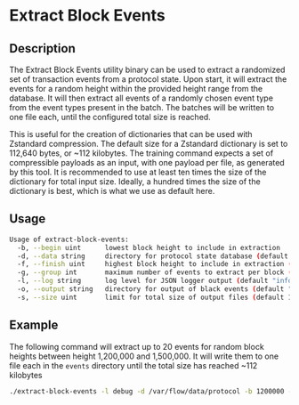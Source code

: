 # Extract Block Events

## Description

The Extract Block Events utility binary can be used to extract a randomized set of transaction events from a protocol state.
Upon start, it will extract the events for a random height within the provided height range from the database.
It will then extract all events of a randomly chosen event type from the event types present in the batch.
The batches will be written to one file each, until the configured total size is reached.

This is useful for the creation of dictionaries that can be used with Zstandard compression.
The default size for a Zstandard dictionary is set to 112,640 bytes, or ~112 kilobytes.
The training command expects a set of compressible payloads as an input, with one payload per file, as generated by this tool.
It is recommended to use at least ten times the size of the dictionary for total input size.
Ideally, a hundred times the size of the dictionary is best, which is what we use as default here.

## Usage

```sh
Usage of extract-block-events:
  -b, --begin uint      lowest block height to include in extraction
  -d, --data string     directory for protocol state database (default "data")
  -f, --finish uint     highest block height to include in extraction (default 100000000)
  -g, --group int       maximum number of events to extract per block (default 10)
  -l, --log string      log level for JSON logger output (default "info")
  -o, --output string   directory for output of black events (default "events")
  -s, --size uint       limit for total size of output files (default 11264000)
```

## Example

The following command will extract up to 20 events for random block heights between height 1,200,000 and 1,500,000.
It will write them to one file each in the `events` directory until the total size has reached ~112 kilobytes

```sh
./extract-block-events -l debug -d /var/flow/data/protocol -b 1200000 -f 1500000 -g 20 -o ./events
```